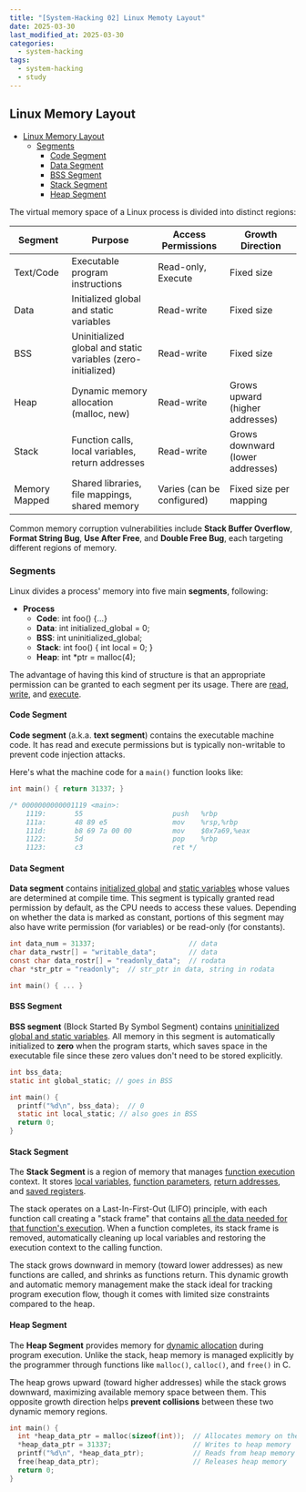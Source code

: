 ```yaml
---
title: "[System-Hacking 02] Linux Memoty Layout"
date: 2025-03-30
last_modified_at: 2025-03-30
categories:
  - system-hacking
tags:
  - system-hacking
  - study
---
```


## Linux Memory Layout

- [Linux Memory Layout](#linux-memory-layout)
  - [Segments](#segments)
    - [Code Segment](#code-segment)
    - [Data Segment](#data-segment)
    - [BSS Segment](#bss-segment)
    - [Stack Segment](#stack-segment)
    - [Heap Segment](#heap-segment)

The virtual memory space of a Linux process is divided into distinct regions:

| Segment | Purpose | Access Permissions | Growth Direction |
|---------|---------|-------------------|-----------------|
| Text/Code | Executable program instructions | Read-only, Execute | Fixed size |
| Data | Initialized global and static variables | Read-write | Fixed size |
| BSS | Uninitialized global and static variables (zero-initialized) | Read-write | Fixed size |
| Heap | Dynamic memory allocation (malloc, new) | Read-write | Grows upward (higher addresses) |
| Stack | Function calls, local variables, return addresses | Read-write | Grows downward (lower addresses) |
| Memory Mapped | Shared libraries, file mappings, shared memory | Varies (can be configured) | Fixed size per mapping |

Common memory corruption vulnerabilities include **Stack Buffer Overflow**, **Format String Bug**, **Use After Free**, and **Double Free Bug**, each targeting different regions of memory.

### Segments

Linux divides a process' memory into five main **segments**, following:

- **Process**
  - **Code**: int foo() {...}
  - **Data**: int initialized_global = 0;
  - **BSS**: int uninitialized_global;
  - **Stack**: int foo() { int local = 0; }
  - **Heap**: int *ptr = malloc(4);

The advantage of having this kind of structure is that an appropriate permission can be granted to each segment per its usage. There are <u>read</u>, <u>write</u>, and <u>execute</u>.

#### Code Segment

**Code segment** (a.k.a. **text segment**) contains the executable machine code. It has read and execute permissions but is typically non-writable to prevent code injection attacks.

Here's what the machine code for a `main()` function looks like:

```c
int main() { return 31337; }

/* 0000000000001119 <main>:
    1119:       55                      push   %rbp
    111a:       48 89 e5                mov    %rsp,%rbp
    111d:       b8 69 7a 00 00          mov    $0x7a69,%eax
    1122:       5d                      pop    %rbp
    1123:       c3                      ret */
```

#### Data Segment

**Data segment** contains <u>initialized global</u> and <u>static variables</u> whose values are determined at compile time. This segment is typically granted read permission by default, as the CPU needs to access these values. Depending on whether the data is marked as constant, portions of this segment may also have write permission (for variables) or be read-only (for constants).

```c
int data_num = 31337;                       // data
char data_rwstr[] = "writable_data";        // data
const char data_rostr[] = "readonly_data";  // rodata
char *str_ptr = "readonly";  // str_ptr in data, string in rodata

int main() { ... }
```

#### BSS Segment

**BSS segment** (Block Started By Symbol Segment) contains <u>uninitialized global and static variables</u>. All memory in this segment is automatically initialized to **zero** when the program starts, which saves space in the executable file since these zero values don't need to be stored explicitly.

```c
int bss_data;
static int global_static; // goes in BSS

int main() {
  printf("%d\n", bss_data);  // 0
  static int local_static; // also goes in BSS
  return 0;
}
```

#### Stack Segment

The **Stack Segment** is a region of memory that manages <u>function execution</u> context. It stores <u>local variables</u>, <u>function parameters</u>, <u>return addresses</u>, and <u>saved registers</u>. 

The stack operates on a Last-In-First-Out (LIFO) principle, with each function call creating a "stack frame" that contains <u>all the data needed for that function's execution</u>. When a function completes, its stack frame is removed, automatically cleaning up local variables and restoring the execution context to the calling function.

The stack grows downward in memory (toward lower addresses) as new functions are called, and shrinks as functions return. This dynamic growth and automatic memory management make the stack ideal for tracking program execution flow, though it comes with limited size constraints compared to the heap.

#### Heap Segment

The **Heap Segment** provides memory for <u>dynamic allocation</u> during program execution. Unlike the stack, heap memory is managed explicitly by the programmer through functions like `malloc()`, `calloc()`, and `free()` in C.

The heap grows upward (toward higher addresses) while the stack grows downward, maximizing available memory space between them. This opposite growth direction helps **prevent collisions** between these two dynamic memory regions.

```c
int main() {
  int *heap_data_ptr = malloc(sizeof(int));  // Allocates memory on the heap
  *heap_data_ptr = 31337;                    // Writes to heap memory
  printf("%d\n", *heap_data_ptr);            // Reads from heap memory
  free(heap_data_ptr);                       // Releases heap memory
  return 0;
}
```